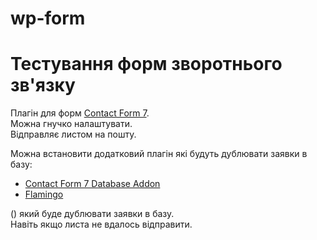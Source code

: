 # wp-form

# Тестування форм зворотнього зв'язку


Плагін для форм [Contact Form 7](https://wordpress.org/plugins/contact-form-7/).\
Можна гнучко налаштувати.\
Відправляє листом на пошту.

Можна встановити додатковий плагін які будуть дублювати заявки в базу:
- [Contact Form 7 Database Addon](https://uk.wordpress.org/plugins/contact-form-cfdb7/)
- [Flamingo](https://ru.wordpress.org/plugins/flamingo/)

() який буде дублювати заявки в базу.\
Навіть якщо листа не вдалось відправити.
